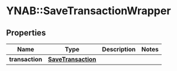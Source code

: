 # YNAB::SaveTransactionWrapper

## Properties
Name | Type | Description | Notes
------------ | ------------- | ------------- | -------------
**transaction** | [**SaveTransaction**](SaveTransaction.md) |  | 


